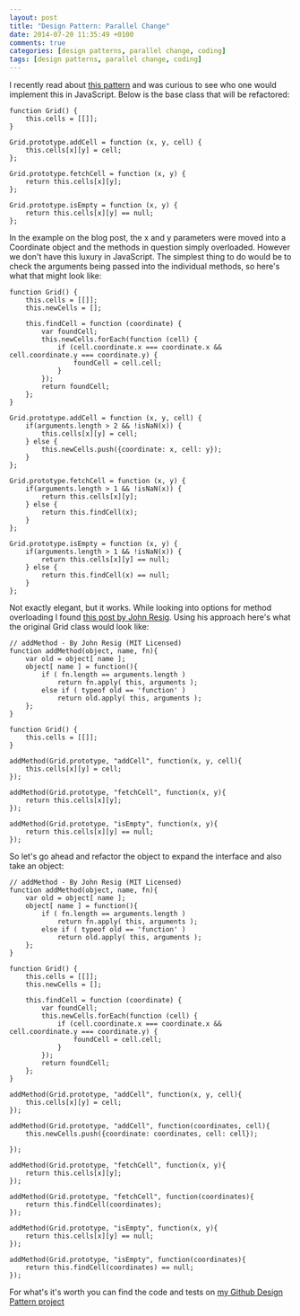 ```yaml
---
layout: post
title: "Design Pattern: Parallel Change"
date: 2014-07-20 11:35:49 +0100
comments: true
categories: [design patterns, parallel change, coding]
tags: [design patterns, parallel change, coding]
---
```

I recently read about [this pattern](http://martinfowler.com/bliki/ParallelChange.html) and was curious to
see who one would implement this in JavaScript. Below is the base class that will be refactored:


    function Grid() {
        this.cells = [[]];
    }

    Grid.prototype.addCell = function (x, y, cell) {
        this.cells[x][y] = cell;
    };

    Grid.prototype.fetchCell = function (x, y) {
        return this.cells[x][y];
    };

    Grid.prototype.isEmpty = function (x, y) {
        return this.cells[x][y] == null;
    };

In the example on the blog post, the x and y parameters were moved into a Coordinate object and the methods
in question simply overloaded. However we don't have this luxury in JavaScript. The simplest thing to do
would be to check the arguments being passed into the individual methods, so here's what that might look like:


    function Grid() {
        this.cells = [[]];
        this.newCells = [];

        this.findCell = function (coordinate) {
            var foundCell;
            this.newCells.forEach(function (cell) {
                if (cell.coordinate.x === coordinate.x && cell.coordinate.y === coordinate.y) {
                    foundCell = cell.cell;
                }
            });
            return foundCell;
        };
    }

    Grid.prototype.addCell = function (x, y, cell) {
        if(arguments.length > 2 && !isNaN(x)) {
            this.cells[x][y] = cell;
        } else {
            this.newCells.push({coordinate: x, cell: y});
        }
    };

    Grid.prototype.fetchCell = function (x, y) {
        if(arguments.length > 1 && !isNaN(x)) {
            return this.cells[x][y];
        } else {
            return this.findCell(x);
        }
    };

    Grid.prototype.isEmpty = function (x, y) {
        if(arguments.length > 1 && !isNaN(x)) {
            return this.cells[x][y] == null;
        } else {
            return this.findCell(x) == null;
        }
    };

Not exactly elegant, but it works. While looking into options for method overloading I found
[this post by John Resig](http://ejohn.org/blog/javascript-method-overloading/). Using his approach here's
what the original Grid class would look like:

    // addMethod - By John Resig (MIT Licensed)
    function addMethod(object, name, fn){
        var old = object[ name ];
        object[ name ] = function(){
            if ( fn.length == arguments.length )
                return fn.apply( this, arguments );
            else if ( typeof old == 'function' )
                return old.apply( this, arguments );
        };
    }

    function Grid() {
        this.cells = [[]];
    }

    addMethod(Grid.prototype, "addCell", function(x, y, cell){
        this.cells[x][y] = cell;
    });

    addMethod(Grid.prototype, "fetchCell", function(x, y){
        return this.cells[x][y];
    });

    addMethod(Grid.prototype, "isEmpty", function(x, y){
        return this.cells[x][y] == null;
    });

So let's go ahead and refactor the object to expand the interface and also take an object:


    // addMethod - By John Resig (MIT Licensed)
    function addMethod(object, name, fn){
        var old = object[ name ];
        object[ name ] = function(){
            if ( fn.length == arguments.length )
                return fn.apply( this, arguments );
            else if ( typeof old == 'function' )
                return old.apply( this, arguments );
        };
    }

    function Grid() {
        this.cells = [[]];
        this.newCells = [];

        this.findCell = function (coordinate) {
            var foundCell;
            this.newCells.forEach(function (cell) {
                if (cell.coordinate.x === coordinate.x && cell.coordinate.y === coordinate.y) {
                    foundCell = cell.cell;
                }
            });
            return foundCell;
        };
    }

    addMethod(Grid.prototype, "addCell", function(x, y, cell){
        this.cells[x][y] = cell;
    });

    addMethod(Grid.prototype, "addCell", function(coordinates, cell){
        this.newCells.push({coordinate: coordinates, cell: cell});

    });

    addMethod(Grid.prototype, "fetchCell", function(x, y){
        return this.cells[x][y];
    });

    addMethod(Grid.prototype, "fetchCell", function(coordinates){
        return this.findCell(coordinates);
    });

    addMethod(Grid.prototype, "isEmpty", function(x, y){
        return this.cells[x][y] == null;
    });

    addMethod(Grid.prototype, "isEmpty", function(coordinates){
        return this.findCell(coordinates) == null;
    });

For what's it's worth you can find the code and tests on
[my Github Design Pattern project](https://github.com/gregstewart/design-patterns)
